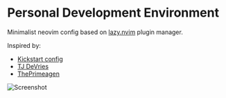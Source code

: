 # Personal Development Environment

Minimalist neovim config based on [lazy.nvim](https://github.com/folke/lazy.nvim) plugin manager.

Inspired by:

- [Kickstart config](https://github.com/nvim-lua/kickstart.nvim)
- [TJ DeVries](https://github.com/tjdevries)
- [ThePrimeagen](https://github.com/ThePrimeagen)

![Screenshot](https://github.com/user-attachments/assets/321435d9-e913-4a92-bb88-96dedf9f92fc)
